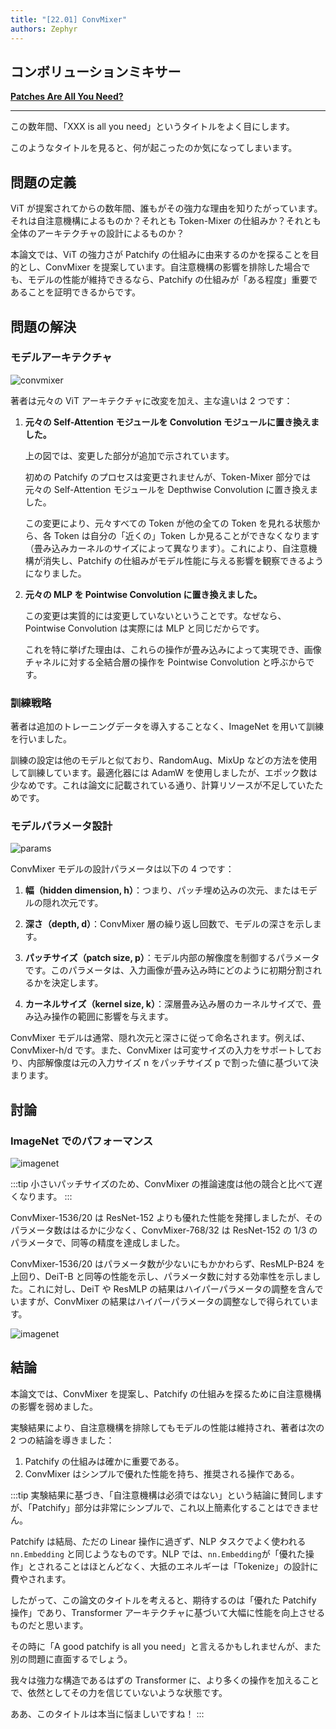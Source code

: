 ```yaml
---
title: "[22.01] ConvMixer"
authors: Zephyr
---
```


## コンボリューションミキサー

[**Patches Are All You Need?**](https://arxiv.org/abs/2201.09792)

---

この数年間、「XXX is all you need」というタイトルをよく目にします。

このようなタイトルを見ると、何が起こったのか気になってしまいます。

## 問題の定義

ViT が提案されてからの数年間、誰もがその強力な理由を知りたがっています。それは自注意機構によるものか？それとも Token-Mixer の仕組みか？それとも全体のアーキテクチャの設計によるものか？

本論文では、ViT の強力さが Patchify の仕組みに由来するのかを探ることを目的とし、ConvMixer を提案しています。自注意機構の影響を排除した場合でも、モデルの性能が維持できるなら、Patchify の仕組みが「ある程度」重要であることを証明できるからです。

## 問題の解決

### モデルアーキテクチャ

![convmixer](./img/img1.jpg)

著者は元々の ViT アーキテクチャに改変を加え、主な違いは 2 つです：

1. **元々の Self-Attention モジュールを Convolution モジュールに置き換えました。**

   上の図では、変更した部分が追加で示されています。

   初めの Patchify のプロセスは変更されませんが、Token-Mixer 部分では元々の Self-Attention モジュールを Depthwise Convolution に置き換えました。

   この変更により、元々すべての Token が他の全ての Token を見れる状態から、各 Token は自分の「近くの」Token しか見ることができなくなります（畳み込みカーネルのサイズによって異なります）。これにより、自注意機構が消失し、Patchify の仕組みがモデル性能に与える影響を観察できるようになりました。

2. **元々の MLP を Pointwise Convolution に置き換えました。**

   この変更は実質的には変更していないということです。なぜなら、Pointwise Convolution は実際には MLP と同じだからです。

   これを特に挙げた理由は、これらの操作が畳み込みによって実現でき、画像チャネルに対する全結合層の操作を Pointwise Convolution と呼ぶからです。

### 訓練戦略

著者は追加のトレーニングデータを導入することなく、ImageNet を用いて訓練を行いました。

訓練の設定は他のモデルと似ており、RandomAug、MixUp などの方法を使用して訓練しています。最適化器には AdamW を使用しましたが、エポック数は少なめです。これは論文に記載されている通り、計算リソースが不足していたためです。

### モデルパラメータ設計

![params](./img/img4.jpg)

ConvMixer モデルの設計パラメータは以下の 4 つです：

1. **幅（hidden dimension, h）**：つまり、パッチ埋め込みの次元、またはモデルの隠れ次元です。

2. **深さ（depth, d）**：ConvMixer 層の繰り返し回数で、モデルの深さを示します。

3. **パッチサイズ（patch size, p）**：モデル内部の解像度を制御するパラメータです。このパラメータは、入力画像が畳み込み時にどのように初期分割されるかを決定します。

4. **カーネルサイズ（kernel size, k）**：深層畳み込み層のカーネルサイズで、畳み込み操作の範囲に影響を与えます。

ConvMixer モデルは通常、隠れ次元と深さに従って命名されます。例えば、ConvMixer-h/d です。また、ConvMixer は可変サイズの入力をサポートしており、内部解像度は元の入力サイズ n をパッチサイズ p で割った値に基づいて決まります。

## 討論

### ImageNet でのパフォーマンス

![imagenet](./img/img5.jpg)

:::tip
小さいパッチサイズのため、ConvMixer の推論速度は他の競合と比べて遅くなります。
:::

ConvMixer-1536/20 は ResNet-152 よりも優れた性能を発揮しましたが、そのパラメータ数ははるかに少なく、ConvMixer-768/32 は ResNet-152 の 1/3 のパラメータで、同等の精度を達成しました。

ConvMixer-1536/20 はパラメータ数が少ないにもかかわらず、ResMLP-B24 を上回り、DeiT-B と同等の性能を示し、パラメータ数に対する効率性を示しました。これに対し、DeiT や ResMLP の結果はハイパーパラメータの調整を含んでいますが、ConvMixer の結果はハイパーパラメータの調整なしで得られています。

![imagenet](./img/img3.jpg)

## 結論

本論文では、ConvMixer を提案し、Patchify の仕組みを探るために自注意機構の影響を弱めました。

実験結果により、自注意機構を排除してもモデルの性能は維持され、著者は次の 2 つの結論を導きました：

1. Patchify の仕組みは確かに重要である。
2. ConvMixer はシンプルで優れた性能を持ち、推奨される操作である。

:::tip
実験結果に基づき、「自注意機構は必須ではない」という結論に賛同しますが、「Patchify」部分は非常にシンプルで、これ以上簡素化することはできません。

Patchify は結局、ただの Linear 操作に過ぎず、NLP タスクでよく使われる `nn.Embedding` と同じようなものです。NLP では、`nn.Embedding`が「優れた操作」とされることはほとんどなく、大抵のエネルギーは「Tokenize」の設計に費やされます。

したがって、この論文のタイトルを考えると、期待するのは「優れた Patchify 操作」であり、Transformer アーキテクチャに基づいて大幅に性能を向上させるものだと思います。

その時に「A good patchify is all you need」と言えるかもしれませんが、また別の問題に直面するでしょう。

我々は強力な構造であるはずの Transformer に、より多くの操作を加えることで、依然としてその力を信じていないような状態です。

ああ、このタイトルは本当に悩ましいですね！
:::
